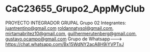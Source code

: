 # CaC23655_Grupo2_AppMyClub
PROYECTO INTEGRADOR GRUPAL
Grupo 02
Integrantes:
juantrentino@gmail.com
roldannatysol@gmail.com,
mirtamabritez10@gmail.com,
guilhermerutenberg@gmail.com,
gustavo.ocampo@gmail.com
Grupo de Whatsapp---> https://chat.whatsapp.com/Bx15WdNY2acA8H9iYVPTxJ

